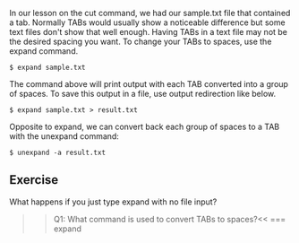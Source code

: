 In our lesson on the cut command, we had our sample.txt file that contained a tab. Normally TABs would usually show a noticeable difference but some text files don't show that well enough. Having TABs in a text file may not be the desired spacing you want. To change your TABs to spaces, use the expand command. 

```
$ expand sample.txt
```

The command above will print output with each TAB converted into a group of spaces. To save this output in a file, use output redirection like below.

```
$ expand sample.txt > result.txt
```

Opposite to expand, we can convert back each group of spaces to a TAB with the unexpand command: 

```
$ unexpand -a result.txt
```

## Exercise

What happens if you just type expand with no file input?

>>Q1: What command is used to convert TABs to spaces?<<
=== expand
